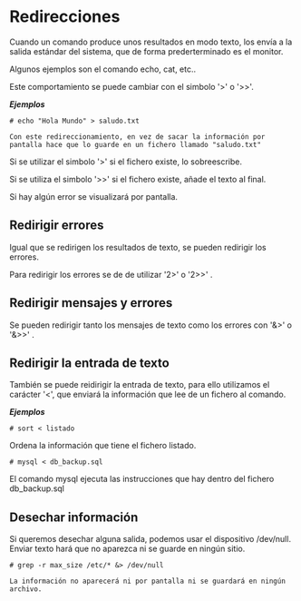 # Redirecciones #

Cuando un comando produce unos resultados en modo texto, los envía a la salida estándar del sistema, que de forma prederterminado es el monitor.

Algunos ejemplos son el comando echo, cat, etc..

Este comportamiento se puede cambiar con el simbolo '>' o '>>'.

***Ejemplos***

    # echo "Hola Mundo" > saludo.txt

    Con este redireccionamiento, en vez de sacar la información por pantalla hace que lo guarde en un fichero llamado "saludo.txt"

Si se utilizar el simbolo '>' si el fichero existe, lo sobreescribe.

Si se utiliza el simbolo '>>' si el fichero existe, añade el texto al final.

Si hay algún error se visualizará por pantalla.

## Redirigir errores ##

Igual que se redirigen los resultados de texto, se pueden redirigir los errores.

Para redirigir los errores se de de utilizar '2>' o '2>>' . 

## Redirigir mensajes y errores ##

Se pueden redirigir tanto los mensajes de texto como los errores con '&>' o '&>>' .

## Redirigir la entrada de texto ##

También se puede reidirigir la entrada de texto, para ello utilizamos el carácter '<', que enviará la información que lee de un fichero al comando.

***Ejemplos***

    # sort < listado

Ordena la información que tiene el fichero listado.

    # mysql < db_backup.sql

El comando mysql ejecuta las instrucciones que hay dentro del fichero db_backup.sql

## Desechar información ##

Si queremos desechar alguna salida, podemos usar el dispositivo /dev/null. Enviar texto hará que no aparezca ni se guarde en ningún sitio.

    # grep -r max_size /etc/* &> /dev/null

    La información no aparecerá ni por pantalla ni se guardará en ningún archivo.